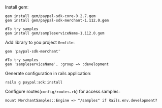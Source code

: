 Install gem:

    gem install gem/paypal-sdk-core-0.2.7.gem
    gem install gem/paypal-sdk-merchant-1.112.0.gem
	
    #To try samples
    gem install gem/sampleserviceName-1.112.0.gem
	
Add library to you project `Gemfile`:

    gem 'paypal-sdk-merchant'

    #To try samples
    gem 'sampleserviceName', :group => :development

Generate configuration in rails application:

    rails g paypal:sdk:install

Configure routes(`config/routes.rb`) for access samples:

    mount MerchantSamples::Engine => "/samples" if Rails.env.development?
